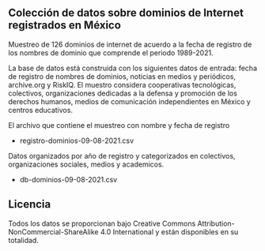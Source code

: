 ##  Colección de datos sobre dominios de Internet registrados en México

Muestreo de 126 dominios de internet de acuerdo a la fecha de registro de los nombres de dominio que comprende el periodo 1989-2021.

La base de datos está construida con los siguientes datos de entrada: fecha de registro de nombres de dominios, noticias en medios y periódicos, archive.org y RiskIQ. El muestro considera  cooperativas tecnológicas, colectivos, organizaciones dedicadas a la defensa y promoción de los derechos humanos, medios de comunicación independientes en México y centros educativos.

El archivo que contiene el muestreo con nombre y fecha de registro

- registro-dominios-09-08-2021.csv

Datos organizados por año de registro y categorizados en colectivos, organizaciones sociales, medios y academicos.

- db-dominios-09-08-2021.csv

## Licencia

Todos los datos se proporcionan bajo Creative Commons Attribution-NonCommercial-ShareAlike 4.0 International y están disponibles en su totalidad.
